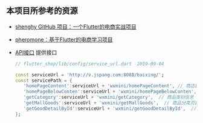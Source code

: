 ##  本项目所参考的资源

* [shenghy GitHub 项目：一个Flutter的电商实战项目](https://github.com/shenghy/flutter_shop)

* [pheromone：基于Flutter的电商学习项目](https://github.com/pheromone/flutter_shop)

* [API接口](https://github.com/pheromone/flutter_shop/blob/master/lib/config/service_url.dart) 提供接口

  ```dart
  // flutter_shop/lib/config/service_url.dart  2019-09-04
  
  const serviceUrl = 'http://v.jspang.com:8088/baixing/'; 
  const servicePath = {
     'homePageContent':serviceUrl + 'wxmini/homePageContent', // 商店首页信息
     'homePageBelowConten':serviceUrl + 'wxmini/homePageBelowConten', // 首页热卖商品
     'getCategory':serviceUrl + 'wxmini/getCategory',  // 商品类别信息
     'getMallGoods':serviceUrl + 'wxmini/getMallGoods',  // 商品分类页面商品列表
     'getGoodDetailById':serviceUrl + 'wxmini/getGoodDetailById',  // 商品详情
  };
  ```

  

